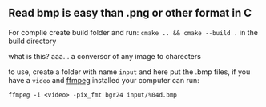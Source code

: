 ## Read bmp is easy than .png or other format in C

For complie create build folder and run: `cmake .. && cmake --build .` in the build directory

what is this? aaa... a conversor of any image to charecters

to use, create a folder with name `input` and here put the .bmp files, if you have a `video` and [ffmpeg](https://ffmpeg.org/) installed your computer can run:
```
ffmpeg -i <video> -pix_fmt bgr24 input/%04d.bmp
```